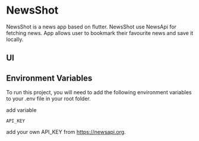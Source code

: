 
# NewsShot

NewsShot is a news app based on flutter. NewsShot use NewsApi for fetching news. App allows user to bookmark their favourite news and save it locally. 

## UI




## Environment Variables

To run this project, you will need to add the following environment variables to your .env file in your root folder. 

add variable

`API_KEY`

add your own API_KEY from https://newsapi.org. 



